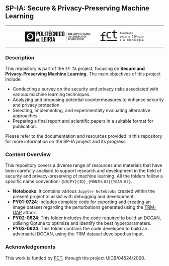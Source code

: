 ## SP-IA: Secure & Privacy-Preserving Machine Learning

---

<p align="center">
    <img src="Assets/CIIC-FCT.png" width="75%"/>
</p>

---

### Description

This repository is part of the `SP-IA` project, focusing on **Secure and Privacy-Preserving Machine Learning**. The main objectives of this project include:

- Conducting a survey on the security and privacy risks associated with various machine learning techniques.
- Analyzing and proposing potential countermeasures to enhance security and privacy protection.
- Selecting, implementing, and experimentally evaluating alternative approaches.
- Preparing a final report and scientific papers in a suitable format for publication.

Please refer to the documentation and resources provided in this repository for more information on the SP-IA project and its progress.

### Content Overview
This repository covers a diverse range of resources and materials that have been carefully analised to support research and development in the field of security and privacy-preserving of machine learning. All the folders follow a specific name convention: `{NB|PY}{ID}_{MONTH:02}{YEAR:02}`.

- **Notebooks**: It contains various `Jupyter Notebooks` created within the present project to assist with debugging and development.
- **PY01-0724**: Includes complete code for exporting and creating an image dataset regarding the perturbations generated using the [TRM-UAP](https://github.com/RandolphCarter0/TRMUAP) attack.
- **PY02-0824**: This folder includes the code required to build an DCGAN, utilising Optuna to optimize and identify the best hyperparameters.
- **PY03-0924**: This folder contains the code developed to build an adversarial DCGAN, using the TRM dataset developed as input.

### Acknowledgements

This work is funded by [FCT](https://www.fct.pt/), through the project UIDB/04524/2020.
